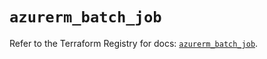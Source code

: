 # `azurerm_batch_job`

Refer to the Terraform Registry for docs: [`azurerm_batch_job`](https://registry.terraform.io/providers/hashicorp/azurerm/4.21.1/docs/resources/batch_job).
